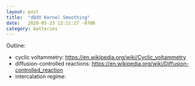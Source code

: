 ```yaml
---
layout: post
title:  "dQdV Kernel Smoothing"
date:   2020-05-23 13:11:27 -0700
category: batteries
---
```


Outline:
- cyclic voltammetry: https://en.wikipedia.org/wiki/Cyclic_voltammetry
- diffusion-controlled reactions: https://en.wikipedia.org/wiki/Diffusion-controlled_reaction
- intercalation regime: